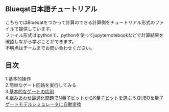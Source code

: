 Blueqat日本語チュートリアル
--------
こちらではBlueqatをつかって計算のできる計算例をチュートリアル形式のファイルで提供しています。  
ファイル形式はipythonで、pythonを使ってjupyternotebookなどで計算結果を確認しながら学ぶことができます。  
不明点はチームまでお問い合わせください。

目次
--------------------
1.基本的操作  
2.簡単なゲート回路を実行してみる  
3.<a href="tutorial003_basic_gates.ipynb">基本的なゲートの応用</a>  
4.<a href="tutorial004_K_from_Nqubit.ipynb">組みあわせ最適化問題でN量子ビットからK量子ビットを選ぶ</a> 
5.<a href="tutorial005_QUBO_to_Pauli.ipynb">QUBOを量子ゲートモデルシミュレータに自動変換</a>
